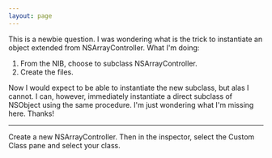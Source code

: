 ```yaml
---
layout: page
---
```


This is a newbie question.  I was wondering what is the trick to instantiate an object extended from NSArrayController. What I'm doing:

1) From the NIB, choose to subclass NSArrayController.
2) Create the files.

Now I would expect to be able to instantiate the new subclass, but alas I cannot.  I can, however, immediately instantiate a direct subclass of NSObject using the same procedure.  I'm just wondering what I'm missing here.  Thanks!

----
Create a new NSArrayController. Then in the inspector, select the Custom Class pane and select your class.

